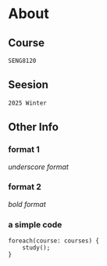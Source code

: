 # About

## Course
`SENG8120`

## Seesion
`2025 Winter`

## Other Info

### format 1
_underscore format_

### format 2
*bold format*

### a simple code
```
foreach(course: courses) {
    study();
}
```
